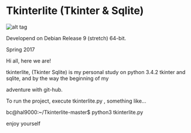 # Tkinterlite (Tkinter & Sqlite)

![alt tag](https://user-images.githubusercontent.com/5463566/149618809-1d8dcfa8-aacb-4f66-ab4e-390684a734c7.png)

Developend on Debian Release 9 (stretch) 64-bit.

Spring 2017

Hi all, here we are!

tkinterlite, (Tkinter Sqlite) is my personal study on python 3.4.2 tkinter and sqlite, and by the way the beginning of my

adventure with git-hub.

To run the project, execute tkinterlite.py , something like...

bc@hal9000:~/Tkinterlite-master$ python3 tkinterlite.py 

enjoy yourself






